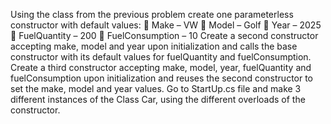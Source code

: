Using the class from the previous problem create one parameterless constructor with default values:
 Make – VW
 Model – Golf
 Year – 2025
 FuelQuantity – 200
 FuelConsumption – 10
Create a second constructor accepting make, model and year upon initialization and calls the base constructor with
its default values for fuelQuantity and fuelConsumption.
Create a third constructor accepting make, model, year, fuelQuantity and fuelConsumption upon
initialization and reuses the second constructor to set the make, model and year values.
Go to StartUp.cs file and make 3 different instances of the Class Car, using the different overloads of the constructor.
